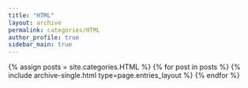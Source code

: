 ```yaml
---
title: "HTML"
layout: archive
permalink: categories/HTML
author_profile: true
sidebar_main: true
---
```




{% assign posts = site.categories.HTML %}
{% for post in posts %} {% include archive-single.html type=page.entries_layout %} {% endfor %}